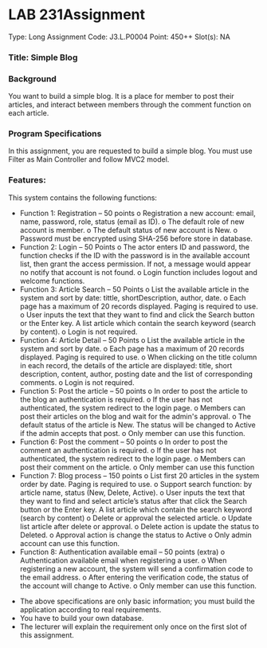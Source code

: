 # LAB 231Assignment
Type: Long Assignment
Code: J3.L.P0004
Point: 450++
Slot(s): NA
### Title:  Simple Blog
### Background
You want to build a simple blog. It is a place for member to post their articles, and interact between members through
the comment function on each article.
### Program Specifications
In this assignment, you are requested to build a simple blog. You must use Filter as Main Controller and follow MVC2 
model.
### Features:
This system contains the following functions:
- Function 1: Registration – 50 points
o Registration a new account: email, name, password, role, status (email as ID).
o The default role of new account is member.
o The default status of new account is New.
o Password must be encrypted using SHA-256 before store in database.
- Function 2: Login – 50 Points
o The actor enters ID and password, the function checks if the ID with the password is in the available 
account list, then grant the access permission. If not, a message would appear no notify that account is 
not found.
o Login function includes logout and welcome functions.
- Function 3: Article Search – 50 Points
o List the available article in the system and sort by date: tittle, shortDescription, author, date.
o Each page has a maximum of 20 records displayed. Paging is required to use.
o User inputs the text that they want to find and click the Search button or the Enter key. A list article which 
contain the search keyword (search by content). 
o Login is not required.
- Function 4: Article Detail – 50 Points
o List the available article in the system and sort by date.
o Each page has a maximum of 20 records displayed. Paging is required to use.
o When clicking on the title column in each record, the details of the article are displayed: title, short 
description, content, author, posting date and the list of corresponding comments.
o Login is not required.
- Function 5: Post the article – 50 points
o In order to post the article to the blog an authentication is required.
o If the user has not authenticated, the system redirect to the login page.
o Members can post their articles on the blog and wait for the admin's approval.
o The default status of the article is New. The status will be changed to Active if the admin accepts that post.
o Only member can use this function.
- Function 6: Post the comment – 50 points
o In order to post the comment an authentication is required.
o If the user has not authenticated, the system redirect to the login page.
o Members can post their comment on the article.
o Only member can use this function
- Function 7: Blog process – 150 points
o List first 20 articles in the system order by date. Paging is required to use.
o Support search function: by article name, status (New, Delete, Active).
o User inputs the text that they want to find and select article’s status after that click the Search button or 
the Enter key. A list article which contain the search keyword (search by content)
o Delete or approval the selected article.
o Update list article after delete or approval.
o Delete action is update the status to Deleted.
o Approval action is change the status to Active
o Only admin account can use this function.
- Function 8: Authentication available email – 50 points (extra)
o Authentication available email when registering a user.
o When registering a new account, the system will send a confirmation code to the email address.
o After entering the verification code, the status of the account will change to Active.
o Only member can use this function.
* The above specifications are only basic information; you must build the application according to real requirements.
* You have to build your own database. 
* The lecturer will explain the requirement only once on the first slot of this assignment. 

